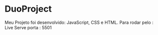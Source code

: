 # DuoProject
Meu Projeto foi desenvolvido: JavaScript, CSS e HTML.
Para rodar pelo : Live Serve porta : 5501
